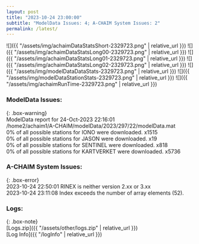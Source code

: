 ```yaml
---
layout: post
title: "2023-10-24 23:00:00"
subtitle: "ModelData Issues: 4; A-CHAIM System Issues: 2"
permalink: /latest/
---
```


![]({{ "/assets/img/achaimDataStatsShort-2329723.png" | relative_url }})
![]({{ "/assets/img/achaimDataStatsLong00-2329723.png" | relative_url }})
![]({{ "/assets/img/achaimDataStatsLong01-2329723.png" | relative_url }})
![]({{ "/assets/img/achaimDataStatsLong02-2329723.png" | relative_url }})
![]({{ "/assets/img/modelDataDataStats-2329723.png" | relative_url }})
![]({{ "/assets/img/modelDataStationStats-2329723.png" | relative_url }})
![]({{ "/assets/img/achaimRunTime-2329723.png" | relative_url }})


### ModelData Issues:  
  
{: .box-warning}  
 ModelData report for 24-Oct-2023 22:16:01   
 /home2/achaim1/A-CHAIM/modelData/2023/297/22/modelData.mat   
 0% of all possible stations for IONO were downloaded. x1515   
 0% of all possible stations for JASON were downloaded. x19   
 0% of all possible stations for SENTINEL were downloaded. x818   
 0% of all possible stations for KARTVERKET were downloaded. x5736   
  
### A-CHAIM System Issues:  
  
{: .box-error}  
2023-10-24 22:50:01 RINEX is neither version 2.xx or 3.xx  
2023-10-24 23:11:08 Index exceeds the number of array elements (52).  

### Logs:  
  
{: .box-note}  
[Logs.zip]({{ "/assets/other/logs.zip" | relative_url }})  
[Log Info]({{ "/logInfo" | relative_url }})  
